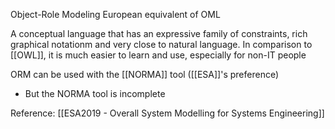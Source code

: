 Object-Role Modeling
European equivalent of OML

A conceptual language that has an expressive family of constraints, rich graphical notationm and very close to natural language.
In comparison to [[OWL]], it is much easier to learn and use, especially for non-IT people


ORM can be used with the [[NORMA]] tool ([[ESA]]'s preference)
- But the NORMA tool is incomplete


Reference: [[ESA2019 - Overall System Modelling for Systems Engineering]]